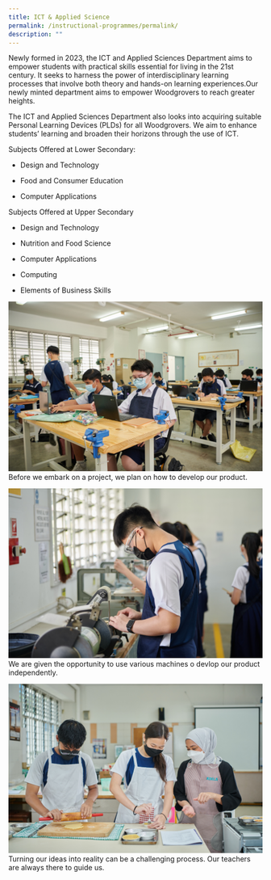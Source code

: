 ```yaml
---
title: ICT & Applied Science
permalink: /instructional-programmes/permalink/
description: ""
---
```

Newly formed in 2023, the ICT and Applied Sciences Department aims to empower students with practical skills essential for living in the 21st century. It seeks to harness the power of interdisciplinary learning processes that involve both theory and hands-on learning experiences.Our newly minted department aims to empower Woodgrovers to reach greater heights.

The ICT and Applied Sciences Department also looks into acquiring suitable Personal Learning Devices (PLDs) for all Woodgrovers. We aim to enhance students’ learning and broaden their horizons through the use of ICT.

Subjects Offered at Lower Secondary:

*   Design and Technology
    
*   Food and Consumer Education
    
*   Computer Applications
    

Subjects Offered at Upper Secondary 

*   Design and Technology
    
*   Nutrition and Food Science 
    
*   Computer Applications
    
*   Computing
    
*   Elements of Business Skills
    

![](/images/IP%20Departments/Applied%20Sciences/WGS_020.jpg)
Before we embark on a project, we plan on how to develop our product.


![](/images/IP%20Departments/Applied%20Sciences/WGS_010%20(1).jpg)
We are given the opportunity to use various machines o devlop our product independently.

![](/images/IP%20Departments/Applied%20Sciences/WGS_123%20(2).jpg)
Turning our ideas into reality can be a challenging process. Our teachers are always there to guide us.